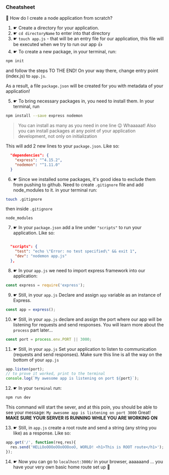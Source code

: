 ### Cheatsheet

🤔 How do I create a node application from scratch?


1. ☛ Create a directory for your application.
2. ☛ `cd directoryName` to enter into that directory
3. ☛ `touch app.js` - that will be an entry file for our application, this file will be executed when we try to run our app 👍
4. ☛ To create a new package, in your terminal, run:
```bash
npm init
```
and follow the steps TO THE END! On your way there, change entry point (index.js) to `app.js`.

  As a result, a file `package.json` will be created for you with metadata of your application!

5. ☛ To bring necessary packages in, you need to install them. In your terminal, run
```bash
npm install --save express nodemon
```
> You can install as many as you need in one line 😉 Whaaaaat! Also you can install packages at any point of your application development, not only on initialization

  This will add 2 new lines to your `package.json`. Like so:
  ```json
    "dependencies": {
      "express": "^4.15.2",
      "nodemon": "^1.11.0"
    }
  ```
6. ☛ Since we installed some packages, it's good idea to exclude them from pushing to github. Need to create `.gitignore` file and add node_modules to it. in your terminal run:
```bash
touch .gitignore
```
then inside `.gitignore`
```
node_modules
```
7. ☛ In your `package.json` add a line under `"scripts"` to run your application. Like so:
```json

  "scripts": {
    "test": "echo \"Error: no test specified\" && exit 1",
    "dev": "nodemon app.js"
  },
```

8. ☛ In your `app.js` we need to import express framework into our application:
```js
const express = require('express');
```
9. ☛ Still, in your `app.js` Declare and assign `app` variable as an instance of Express.
```js
const app = express();
```
10. ☛ Still, in your `app.js` declare and assign the port where our app will be listening for requests and send responses. You will learn more about the `process` part later...
```js
const port = process.env.PORT || 3000;
```

11. ☛ Still, in your `app.js` Set your application to listen to communication (requests and send responses). Make sure this line is all the way on the bottom of your `app.js`
```js
app.listen(port);
// to prove it worked, print to the terminal
console.log(`My awesome app is listening on port ${port}`);
```
12. ☛ In your `terminal` run:
```bash
npm run dev
```
This command will start the sever, and at this poin, you should be able to see your message: `My awesome app is listening on port 3000` Great! **MAKE SURE YOUR SERVER IS RUNNING WHILE YOU ARE WORKING ON**

13. ☛ Still, in `app.js` create a root route and send a string (any string you like) as a response. Like so:
```js
app.get('/', function(req,res){
  res.send('HELLOoOOOoOOoOOOooO, WORLD! <h1>This is ROOT route</h1>');
});
```

14. ☛ Now you can go to `localhost:3000/` in your browser, aaaaaand ... you have your very own basic home route set up 🎉
